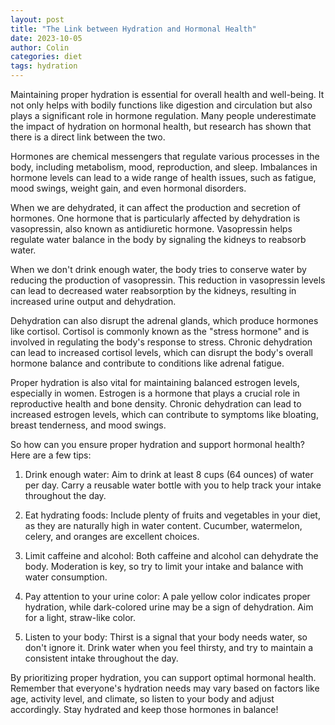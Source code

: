 ```yaml
---
layout: post
title: "The Link between Hydration and Hormonal Health"
date: 2023-10-05
author: Colin
categories: diet
tags: hydration
---
```


Maintaining proper hydration is essential for overall health and well-being. It not only helps with bodily functions like digestion and circulation but also plays a significant role in hormone regulation. Many people underestimate the impact of hydration on hormonal health, but research has shown that there is a direct link between the two.

Hormones are chemical messengers that regulate various processes in the body, including metabolism, mood, reproduction, and sleep. Imbalances in hormone levels can lead to a wide range of health issues, such as fatigue, mood swings, weight gain, and even hormonal disorders.

When we are dehydrated, it can affect the production and secretion of hormones. One hormone that is particularly affected by dehydration is vasopressin, also known as antidiuretic hormone. Vasopressin helps regulate water balance in the body by signaling the kidneys to reabsorb water.

When we don't drink enough water, the body tries to conserve water by reducing the production of vasopressin. This reduction in vasopressin levels can lead to decreased water reabsorption by the kidneys, resulting in increased urine output and dehydration. 

Dehydration can also disrupt the adrenal glands, which produce hormones like cortisol. Cortisol is commonly known as the "stress hormone" and is involved in regulating the body's response to stress. Chronic dehydration can lead to increased cortisol levels, which can disrupt the body's overall hormone balance and contribute to conditions like adrenal fatigue.

Proper hydration is also vital for maintaining balanced estrogen levels, especially in women. Estrogen is a hormone that plays a crucial role in reproductive health and bone density. Chronic dehydration can lead to increased estrogen levels, which can contribute to symptoms like bloating, breast tenderness, and mood swings.

So how can you ensure proper hydration and support hormonal health? Here are a few tips:

1. Drink enough water: Aim to drink at least 8 cups (64 ounces) of water per day. Carry a reusable water bottle with you to help track your intake throughout the day.

2. Eat hydrating foods: Include plenty of fruits and vegetables in your diet, as they are naturally high in water content. Cucumber, watermelon, celery, and oranges are excellent choices.

3. Limit caffeine and alcohol: Both caffeine and alcohol can dehydrate the body. Moderation is key, so try to limit your intake and balance with water consumption.

4. Pay attention to your urine color: A pale yellow color indicates proper hydration, while dark-colored urine may be a sign of dehydration. Aim for a light, straw-like color.

5. Listen to your body: Thirst is a signal that your body needs water, so don't ignore it. Drink water when you feel thirsty, and try to maintain a consistent intake throughout the day.

By prioritizing proper hydration, you can support optimal hormonal health. Remember that everyone's hydration needs may vary based on factors like age, activity level, and climate, so listen to your body and adjust accordingly. Stay hydrated and keep those hormones in balance!